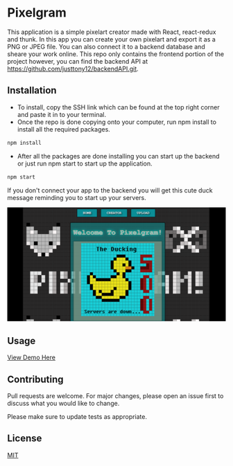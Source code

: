 # Pixelgram

This application is a simple pixelart creator made with React, react-redux and thunk. In this app you can create your own pixelart and export it as a PNG or JPEG file. You can also connect it to a backend database and sheare your work online. This repo only contains the frontend portion of the project however, you can find the backend API at https://github.com/justtony12/backendAPI.git.

## Installation

* To install, copy the SSH link which can be found at the top right corner and paste it in to your terminal.
* Once the repo is done copying onto your computer, run npm install to install all the required packages.

```bash
npm install
```
* After all the packages are done installing you can start up the backend or just run npm start to start up the application.

```bash
npm start
```

If you don't connect your app to the backend you will get this cute duck message reminding you to start up your servers.

![Pixelgram Main Page](/images/duckster.PNG)

## Usage

[View Demo Here](https://youtu.be/eX11hpcQ-qM)

## Contributing
Pull requests are welcome. For major changes, please open an issue first to discuss what you would like to change.

Please make sure to update tests as appropriate.

## License
[MIT](https://choosealicense.com/licenses/mit/)